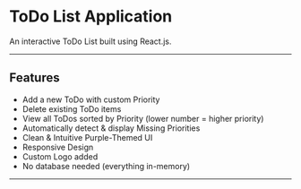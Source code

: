 # ToDo List Application

An interactive ToDo List built using React.js.

---

## Features

- Add a new ToDo with custom Priority
- Delete existing ToDo items
- View all ToDos sorted by Priority (lower number = higher priority)
- Automatically detect & display Missing Priorities
- Clean & Intuitive Purple-Themed UI
- Responsive Design
- Custom Logo added
- No database needed (everything in-memory)

---
